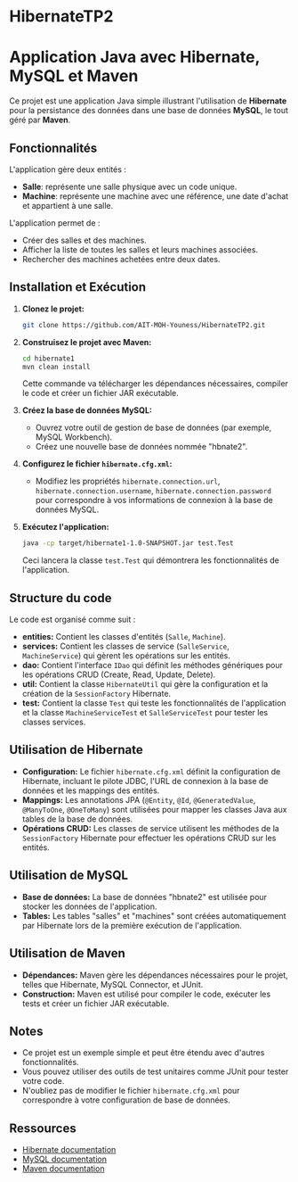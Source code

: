 # HibernateTP2
# Application Java avec Hibernate, MySQL et Maven

Ce projet est une application Java simple illustrant l'utilisation de **Hibernate** pour la persistance des données dans une base de données **MySQL**, le tout géré par **Maven**.

## Fonctionnalités

L'application gère deux entités :

* **Salle**: représente une salle physique avec un code unique.
* **Machine**: représente une machine avec une référence, une date d'achat et appartient à une salle.

L'application permet de :

* Créer des salles et des machines.
* Afficher la liste de toutes les salles et leurs machines associées.
* Rechercher des machines achetées entre deux dates.

## Installation et Exécution

1. **Clonez le projet:**
   ```bash
   git clone https://github.com/AIT-MOH-Youness/HibernateTP2.git
   ```

2. **Construisez le projet avec Maven:**
   ```bash
   cd hibernate1
   mvn clean install
   ```
   Cette commande va télécharger les dépendances nécessaires, compiler le code et créer un fichier JAR exécutable.

3. **Créez la base de données MySQL:**
   * Ouvrez votre outil de gestion de base de données (par exemple, MySQL Workbench).
   * Créez une nouvelle base de données nommée "hbnate2".

4. **Configurez le fichier `hibernate.cfg.xml`:**
   * Modifiez les propriétés `hibernate.connection.url`, `hibernate.connection.username`, `hibernate.connection.password` pour correspondre à vos informations de connexion à la base de données MySQL.

5. **Exécutez l'application:**
   ```bash
   java -cp target/hibernate1-1.0-SNAPSHOT.jar test.Test
   ```
   Ceci lancera la classe `test.Test` qui démontrera les fonctionnalités de l'application.

## Structure du code

Le code est organisé comme suit :

* **entities:** Contient les classes d'entités (`Salle`, `Machine`).
* **services:** Contient les classes de service (`SalleService`, `MachineService`) qui gèrent les opérations sur les entités.
* **dao:** Contient l'interface `IDao` qui définit les méthodes génériques pour les opérations CRUD (Create, Read, Update, Delete).
* **util:** Contient la classe `HibernateUtil` qui gère la configuration et la création de la `SessionFactory` Hibernate.
* **test:** Contient la classe `Test` qui teste les fonctionnalités de l'application et la classe `MachineServiceTest` et `SalleServiceTest` pour tester les classes services.

## Utilisation de Hibernate

* **Configuration:** Le fichier `hibernate.cfg.xml` définit la configuration de Hibernate, incluant le pilote JDBC, l'URL de connexion à la base de données et les mappings des entités.
* **Mappings:** Les annotations JPA (`@Entity`, `@Id`, `@GeneratedValue`, `@ManyToOne`, `@OneToMany`) sont utilisées pour mapper les classes Java aux tables de la base de données.
* **Opérations CRUD:** Les classes de service utilisent les méthodes de la `SessionFactory` Hibernate pour effectuer les opérations CRUD sur les entités.

## Utilisation de MySQL

* **Base de données:** La base de données "hbnate2" est utilisée pour stocker les données de l'application.
* **Tables:** Les tables "salles" et "machines" sont créées automatiquement par Hibernate lors de la première exécution de l'application.

## Utilisation de Maven

* **Dépendances:** Maven gère les dépendances nécessaires pour le projet, telles que Hibernate, MySQL Connector, et JUnit.
* **Construction:** Maven est utilisé pour compiler le code, exécuter les tests et créer un fichier JAR exécutable.

## Notes

* Ce projet est un exemple simple et peut être étendu avec d'autres fonctionnalités.
* Vous pouvez utiliser des outils de test unitaires comme JUnit pour tester votre code.
* N'oubliez pas de modifier le fichier `hibernate.cfg.xml` pour correspondre à votre configuration de base de données.

## Ressources

* [Hibernate documentation](https://hibernate.org/orm/documentation/5.6/)
* [MySQL documentation](https://dev.mysql.com/doc/)
* [Maven documentation](https://maven.apache.org/guides/getting-started/maven-in-five-minutes.html)

